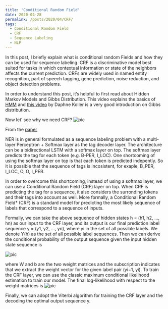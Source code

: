 ```yaml
---
title: 'Conditional Random Field'
date: 2020-04-28
permalink: /posts/2020/04/CRF/
tags:
  - Conditional Random Field
  - CRF
  - Sequence Labeling
  - NLP
---
```


In this post, I briefly explain what is conditional random Fields and how they can be used for sequence labeling.
CRF is a discriminative model best suited for tasks in which contextual information or state of the neighbors affects the current prediction. CRFs are widely used in named entity recognition, part of speech tagging, gene prediction, noise reduction, and object detection problems. 

In order to understand this post, it’s helpful to first read about Hidden Markov Models and Gibbs Distribution. 
This video explains the basics of [HMM](https://www.youtube.com/watch?v=kqSzLo9fenk&ab_channel=LuisSerrano) and [this video](https://www.youtube.com/watch?v=IzlYOX0wrz0&ab_channel=MachineLearningTV) by Daphne Koller is a very good introduction on Gibbs distribution.

Now let’ see why we need CRF?
![pic](https://github.com/sanazbahargam/NAACL-2018/blob/master/images/NER_CRF.png?raw=true)

From the [paper](https://www.aclweb.org/anthology/W17-4421.pdf)


NER is in general formulated as a sequence labeling problem with a multi-layer Perceptron + Softmax layer as the
tag decoder layer. The architecture can be a bidirectional LSTM with a softmax layer on top. The softmax layer predicts the tag for each token (e.g. B-PER, I_LOC). One shortcoming of using the softmax layer on top is that each token is predicted indepently. So it is possible that the sequence of tags is incosistent, for exaple, B_PER, I_LOC, O, O, I_PER.


In order to overcome this shortcoming, instead of using a softmax layer, we can use a Conditional Random Field (CRF) layer on top. When CRF is predicting the tag for a sequence, it also considers the surronding tokens and their tags into account as well. More formally, a Conditional Random Field* (CRF) is a standard model for predicting the most likely sequence of labels that correspond to a sequence of inputs.

Formally, we can take the above sequence of hidden states h = (h1, h2, ..., hn) as our input to the
CRF layer, and its output is our final prediction label sequence y = (y1, y2, ..., yn), where yi in the set of all possible labels. We denote Y(h) as
the set of all possible label sequences. Then we can 
derive the conditional probability of the output sequence given the input hidden state sequence is

![pic](https://github.com/sanazbahargam/NAACL-2018/blob/master/images/NER_CRF_eq1.png?raw=true)

where W and b are the two weight matrices
and the subscription indicates that we extract the
weight vector for the given label pair (yi−1, yi).
To train the CRF layer, we can use the classic maximum conditional likelihood estimation to train our
model. The final log-likelihood with respect to the
weight matrices is
![pic](https://github.com/sanazbahargam/NAACL-2018/blob/master/images/NER_CRF_eq2.png?raw=true)

Finally, we can adopt the Viterbi algorithm for training
the CRF layer and the decoding the optimal output
sequence y.

